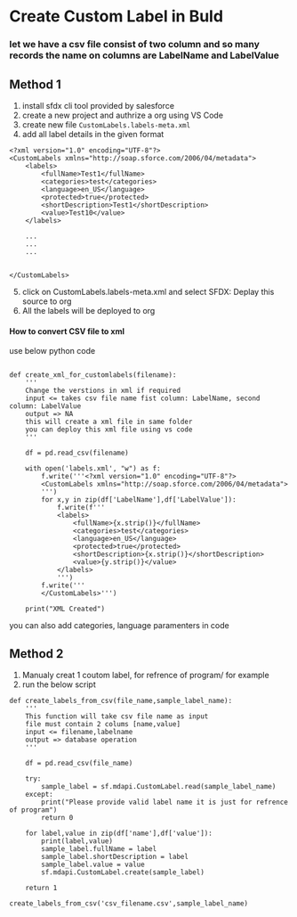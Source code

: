 # Create Custom Label in Buld
### let we have a csv file consist of two column and so many records the name on columns are LabelName and LabelValue
## Method 1
1. install sfdx cli tool provided by salesforce
2. create a new project and authrize a org using VS Code
3. create new file `CustomLabels.labels-meta.xml`
4. add all label details in the given format
```
<?xml version="1.0" encoding="UTF-8"?>
<CustomLabels xmlns="http://soap.sforce.com/2006/04/metadata">
    <labels>
        <fullName>Test1</fullName>
        <categories>test</categories>
        <language>en_US</language>
        <protected>true</protected>
        <shortDescription>Test1</shortDescription>
        <value>Test10</value>
    </labels>

    ... 
    ...
    ...


</CustomLabels>
```

5. click on CustomLabels.labels-meta.xml and select SFDX: Deplay this source to org
6. All the labels will be deployed to org


#### How to convert CSV file to xml 
use below python code
```

def create_xml_for_customlabels(filename):
    '''
    Change the verstions in xml if required
    input <= takes csv file name fist column: LabelName, second column: LabelValue
    output => NA
    this will create a xml file in same folder
    you can deploy this xml file using vs code
    '''

    df = pd.read_csv(filename)
    
    with open('labels.xml', "w") as f:
        f.write('''<?xml version="1.0" encoding="UTF-8"?>
        <CustomLabels xmlns="http://soap.sforce.com/2006/04/metadata">
        ''')
        for x,y in zip(df['LabelName'],df['LabelValue']):
            f.write(f'''
            <labels>
                <fullName>{x.strip()}</fullName>
                <categories>test</categories>
                <language>en_US</language>
                <protected>true</protected>
                <shortDescription>{x.strip()}</shortDescription>
                <value>{y.strip()}</value>
            </labels>
            ''')
        f.write('''
        </CustomLabels>''')
        
    print("XML Created")

```


you can also add categories, language paramenters in code


## Method 2

1. Manualy creat 1 coutom label, for refrence of program/ for example
2. run the below script
```
def create_labels_from_csv(file_name,sample_label_name):
    '''
    This function will take csv file name as input 
    file must contain 2 colums [name,value]
    input <= filename,labelname
    output => database operation
    '''

    df = pd.read_csv(file_name)

    try:
        sample_label = sf.mdapi.CustomLabel.read(sample_label_name)
    except:
        print("Please provide valid label name it is just for refrence of program")
        return 0
    
    for label,value in zip(df['name'],df['value']):
        print(label,value)
        sample_label.fullName = label
        sample_label.shortDescription = label
        sample_label.value = value
        sf.mdapi.CustomLabel.create(sample_label)
    
    return 1

create_labels_from_csv('csv_filename.csv',sample_label_name)
        
```
